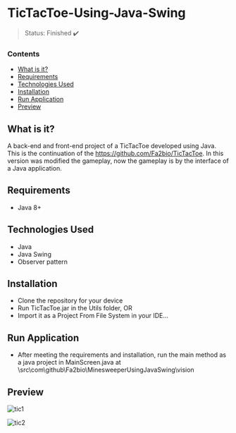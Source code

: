 <h1>TicTacToe-Using-Java-Swing</h1>

> Status: Finished ✔️

### Contents
  
* [What is it?](#what-is-it)
* [Requirements](#requirements)
* [Technologies Used](#technologies)
* [Installation](#installation)
* [Run Application](#run-application)
* [Preview](#preview)

## <a name="what-is-it"></a>What is it?

A back-end and front-end project of a TicTacToe developed using Java. This is the continuation of the https://github.com/Fa2bio/TicTacToe. In this version was modified the gameplay, now the gameplay is by the interface of a Java application.

## <a name="requirements"></a>Requirements

- Java 8+

## <a name="technologies"></a>Technologies Used

- Java
- Java Swing
- Observer pattern

## <a name="installation"></a>Installation

- Clone the repository for your device
- Run TicTacToe.jar in the Utils folder, OR
- Import it as a Project From File System in your IDE...

## <a name="run-application"></a>Run Application

- After meeting the requirements and installation, run the main method as a java project in 
MainScreen.java at \src\com\github\Fa2bio\MinesweeperUsingJavaSwing\vision

## <a name="preview"></a>Preview

![tic1](https://user-images.githubusercontent.com/41877566/205850740-63da4611-ecd4-4f35-9f59-1c5b5e5e24e8.png)

![tic2](https://user-images.githubusercontent.com/41877566/205850789-7efb5b27-9a02-49a1-8aed-fbc673e0d1bb.png)
